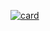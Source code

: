[![card](https://github-readme-stats.vercel.app/api?username=vitutelles&theme=Tokyonight)](https://github.com/anuraghazra/github-readme-stats)
